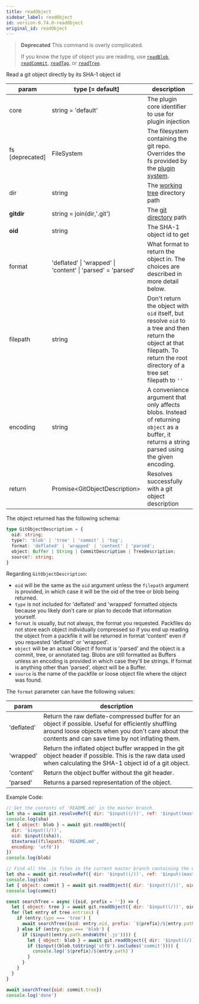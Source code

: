 ```yaml
---
title: readObject
sidebar_label: readObject
id: version-0.74.0-readObject
original_id: readObject
---
```


> **Deprecated**
> This command is overly complicated.
>
> If you know the type of object you are reading, use [`readBlob`](./readBlob.md), [`readCommit`](./readCommit.md), [`readTag`](./readTag.md), or [`readTree`](./readTree.md).

Read a git object directly by its SHA-1 object id

| param           | type [= default]                                                              | description                                                                                                                                                                     |
| --------------- | ----------------------------------------------------------------------------- | ------------------------------------------------------------------------------------------------------------------------------------------------------------------------------- |
| core            | string = 'default'                                                            | The plugin core identifier to use for plugin injection                                                                                                                          |
| fs [deprecated] | FileSystem                                                                    | The filesystem containing the git repo. Overrides the fs provided by the [plugin system](./plugin_fs.md).                                                                       |
| dir             | string                                                                        | The [working tree](dir-vs-gitdir.md) directory path                                                                                                                             |
| **gitdir**      | string = join(dir,'.git')                                                     | The [git directory](dir-vs-gitdir.md) path                                                                                                                                      |
| **oid**         | string                                                                        | The SHA-1 object id to get                                                                                                                                                      |
| format          | 'deflated'  &#124;  'wrapped'  &#124;  'content'  &#124;  'parsed' = 'parsed' | What format to return the object in. The choices are described in more detail below.                                                                                            |
| filepath        | string                                                                        | Don't return the object with `oid` itself, but resolve `oid` to a tree and then return the object at that filepath. To return the root directory of a tree set filepath to `''` |
| encoding        | string                                                                        | A convenience argument that only affects blobs. Instead of returning `object` as a buffer, it returns a string parsed using the given encoding.                                 |
| return          | Promise\<GitObjectDescription\>                                               | Resolves successfully with a git object description                                                                                                                             |

The object returned has the following schema:

```ts
type GitObjectDescription = {
  oid: string;
  type?: 'blob' | 'tree' | 'commit' | 'tag';
  format: 'deflated' | 'wrapped' | 'content' | 'parsed';
  object: Buffer | String | CommitDescription | TreeDescription;
  source?: string;
}
```

Regarding `GitObjectDescription`:

- `oid` will be the same as the `oid` argument unless the `filepath` argument is provided, in which case it will be the oid of the tree or blob being returned.
- `type` is not included for 'deflated' and 'wrapped' formatted objects because you likely don't care or plan to decode that information yourself.
- `format` is usually, but not always, the format you requested. Packfiles do not store each object individually compressed so if you end up reading the object from a packfile it will be returned in format 'content' even if you requested 'deflated' or 'wrapped'.
- `object` will be an actual Object if format is 'parsed' and the object is a commit, tree, or annotated tag. Blobs are still formatted as Buffers unless an encoding is provided in which case they'll be strings. If format is anything other than 'parsed', object will be a Buffer.
- `source` is the name of the packfile or loose object file where the object was found.

The `format` parameter can have the following values:

| param      | description                                                                                                                                                                                               |
| ---------- | --------------------------------------------------------------------------------------------------------------------------------------------------------------------------------------------------------- |
| 'deflated' | Return the raw deflate-compressed buffer for an object if possible. Useful for efficiently shuffling around loose objects when you don't care about the contents and can save time by not inflating them. |
| 'wrapped'  | Return the inflated object buffer wrapped in the git object header if possible. This is the raw data used when calculating the SHA-1 object id of a git object.                                           |
| 'content'  | Return the object buffer without the git header.                                                                                                                                                          |
| 'parsed'   | Returns a parsed representation of the object.                                                                                                                                                            |

Example Code:

```js live
// Get the contents of 'README.md' in the master branch.
let sha = await git.resolveRef({ dir: '$input((/))', ref: '$input((master))' })
console.log(sha)
let { object: blob } = await git.readObject({
  dir: '$input((/))',
  oid: $input((sha)),
  $textarea((filepath: 'README.md',
  encoding: 'utf8'))
})
console.log(blob)
```

```js live
// Find all the .js files in the current master branch containing the word 'commit'
let sha = await git.resolveRef({ dir: '$input((/))', ref: '$input((master))' })
console.log(sha)
let { object: commit } = await git.readObject({ dir: '$input((/))', oid: sha })
console.log(commit)

const searchTree = async ({oid, prefix = ''}) => {
  let { object: tree } = await git.readObject({ dir: '$input((/))', oid })
  for (let entry of tree.entries) {
    if (entry.type === 'tree') {
      await searchTree({oid: entry.oid, prefix: `${prefix}/${entry.path}`})
    } else if (entry.type === 'blob') {
      if ($input((entry.path.endsWith('.js')))) {
        let { object: blob } = await git.readObject({ dir: '$input((/))', oid: entry.oid })
        if ($input((blob.toString('utf8').includes('commit')))) {
          console.log(`${prefix}/${entry.path}`)
        }
      }
    }
  }
}

await searchTree({oid: commit.tree})
console.log('done')
```

<script>
(function rewriteEditLink() {
  const el = document.querySelector('a.edit-page-link.button');
  if (el) {
    el.href = 'https://github.com/isomorphic-git/isomorphic-git/edit/main/src/commands/readObject.js';
  }
})();
</script>